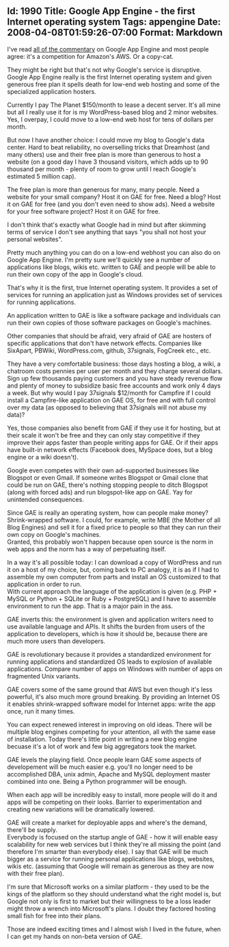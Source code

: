 Id: 1990
Title: Google App Engine - the first Internet operating system
Tags: appengine
Date: 2008-04-08T01:59:26-07:00
Format: Markdown
--------------
I've read [all of the
commentary](http://www.techmeme.com/080407/p133#a080407p133) on Google
App Engine and most people agree: it's a competition for Amazon's AWS.
Or a copy-cat.

They might be right but that's not why Google's service is disruptive.
Google App Engine really is the first Internet operating system and
given generous free plan it spells death for low-end web hosting and
some of the specialized application hosters.

Currently I pay The Planet \$150/month to lease a decent server. It's
all mine but all I really use it for is my WordPress-based blog and 2
minor websites. Yes, I overpay, I could move to a low-end web host for
tens of dollars per month.

But now I have another choice: I could move my blog to Google's data
center. Hard to beat reliability, no overselling tricks that Dreamhost
(and many others) use and their free plan is more than generous to host
a website (on a good day I have 3 thousand visitors, which adds up to 90
thousand per month - plenty of room to grow until I reach Google's
estimated 5 million cap).

The free plan is more than generous for many, many people. Need a
website for your small company? Host it on GAE for free. Need a blog?
Host it on GAE for free (and you don't even need to show ads). Need a
website for your free software project? Host it on GAE for free.

I don't think that's exactly what Google had in mind but after skimming
terms of service I don't see anything that says "you shall not host your
personal websites".

Pretty much anything you can do on a low-end webhost you can also do on
Google App Engine. I'm pretty sure we'll quickly see a number of
applications like blogs, wikis etc. written to GAE and people will be
able to run their own copy of the app in Google's cloud.

That's why it is the first, true Internet operating system. It provides
a set of services for running an application just as Windows provides
set of services for running applications.

An application written to GAE is like a software package and individuals
can run their own copies of those software packages on Google's
machines.

Other companies that should be afraid, very afraid of GAE are hosters of
specific applications that don't have network effects. Companies like
SixApart, PBWiki, WordPress.com, github, 37signals, FogCreek etc., etc.

They have a very comfortable business: those days hosting a blog, a
wiki, a chatroom costs pennies per user per month and they charge
several dollars. Sign up few thousands paying customers and you have
steady revenue flow and plenty of money to subsidize basic free accounts
and work only 4 days a week. But why would I pay 37signals \$12/month
for Campfire if I could install a Campfire-like application on GAE OS,
for free and with full control over my data (as opposed to believing
that 37signals will not abuse my data)?

Yes, those companies also benefit from GAE if they use it for hosting,
but at their scale it won't be free and they can only stay competitive
if they improve their apps faster than people writing apps for GAE. Or
if their apps have built-in network effects (Facebook does, MySpace
does, but a blog engine or a wiki doesn't).

Google even competes with their own ad-supported businesses like
Blogspot or even Gmail. If someone writes Blogspot or Gmail clone that
could be run on GAE, there's nothing stopping people to ditch Blogspot
(along with forced ads) and run blogspot-like app on GAE. Yay for
unintended consequences.

Since GAE is really an operating system, how can people make money?
Shrink-wrapped software. I could, for example, write MBE (the Mother of
all Blog Engines) and sell it for a fixed price to people so that they
can run their own copy on Google's machines.\
Granted, this probably won't happen because open source is the norm in
web apps and the norm has a way of perpetuating itself.

In a way it's all possible today: I can download a copy of WordPress and
run it on a host of my choice, but, coming back to PC analogy, it is as
if I had to assemble my own computer from parts and install an OS
customized to that application in order to run.\
With current approach the language of the application is given (e.g.
PHP + MySQL or Python + SQLite or Ruby + PostgreSQL) and I have to
assemble environment to run the app. That is a major pain in the ass.

GAE inverts this: the environment is given and application writers need
to use available language and APIs. It shifts the burden from users of
the application to developers, which is how it should be, because there
are much more users than developers.

GAE is revolutionary because it provides a standardized environment for
running applications and standardized OS leads to explosion of available
applications. Compare number of apps on Windows with number of apps on
fragmented Unix variants.

GAE covers some of the same ground that AWS but even though it's less
powerful, it's also much more ground breaking. By providing an Internet
OS it enables shrink-wrapped software model for Internet apps: write the
app once, run it many times.

You can expect renewed interest in improving on old ideas. There will be
multiple blog engines competing for your attention, all with the same
ease of installation. Today there's little point in writing a new blog
engine becuase it's a lot of work and few big aggregators took the
market.

GAE levels the playing field. Once people learn GAE some aspects of
developement will be much easier e.g. you'll no longer need to be
accomplished DBA, unix admin, Apache and MySQL deployment master
combined into one. Being a Python programmer will be enough.

When each app will be incredibly easy to install, more people will do it
and apps will be competing on their looks. Barrier to experimentation
and creating new variations will be dramatically lowered.

GAE will create a market for deployable apps and where's the demand,
there'll be supply.\
Everybody is focused on the startup angle of GAE - how it will enable
easy scalability for new web services but I think they're all missing
the point (and therefore I'm smarter than everybody else). I say that
GAE will be much bigger as a service for running personal applications
like blogs, websites, wikis etc. (assuming that Google will remain as
generous as they are now with their free plan).

I'm sure that Microsoft works on a similar platform - they used to be
the kings of the platform so they should understand what the right model
is, but Google not only is first to market but their willingness to be a
loss leader might throw a wrench into Microsoft's plans. I doubt they
factored hosting small fish for free into their plans.

Those are indeed exciting times and I almost wish I lived in the future,
when I can get my hands on non-beta version of GAE.
